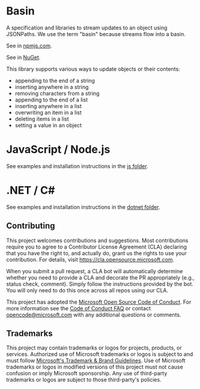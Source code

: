 # Basin
A specification and libraries to stream updates to an object using JSONPaths.
We use the term "basin" because streams flow into a basin.

See in [npmjs.com](https://www.npmjs.com/package/object-basin).

See in [NuGet](https://www.nuget.org/packages/ObjectBasin).

This library supports various ways to update objects or their contents:
* appending to the end of a string
* inserting anywhere in a string
* removing characters from a string
* appending to the end of a list
* inserting anywhere in a list
* overwriting an item in a list
* deleting items in a list
* setting a value in an object

# JavaScript / Node.js
See examples and installation instructions in the [js folder](js/).

# .NET / C#
See examples and installation instructions in the [dotnet folder](dotnet/).

## Contributing

This project welcomes contributions and suggestions.  Most contributions require you to agree to a
Contributor License Agreement (CLA) declaring that you have the right to, and actually do, grant us
the rights to use your contribution. For details, visit https://cla.opensource.microsoft.com.

When you submit a pull request, a CLA bot will automatically determine whether you need to provide
a CLA and decorate the PR appropriately (e.g., status check, comment). Simply follow the instructions
provided by the bot. You will only need to do this once across all repos using our CLA.

This project has adopted the [Microsoft Open Source Code of Conduct](https://opensource.microsoft.com/codeofconduct/).
For more information see the [Code of Conduct FAQ](https://opensource.microsoft.com/codeofconduct/faq/) or
contact [opencode@microsoft.com](mailto:opencode@microsoft.com) with any additional questions or comments.

## Trademarks

This project may contain trademarks or logos for projects, products, or services. Authorized use of Microsoft 
trademarks or logos is subject to and must follow 
[Microsoft's Trademark & Brand Guidelines](https://www.microsoft.com/en-us/legal/intellectualproperty/trademarks/usage/general).
Use of Microsoft trademarks or logos in modified versions of this project must not cause confusion or imply Microsoft sponsorship.
Any use of third-party trademarks or logos are subject to those third-party's policies.
